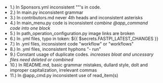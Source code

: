 * 1.) In Sponsors.yml inconsistent ""'s in code.
* 2.) In main.py inconsistent grammar
* 3.) In contributors.md never 4th heads and inconsistent asterisks
* 4.) In main_menu.py code is inconsistent *combine @app_command code into one block*
* 5.) In path_operation_configuration.py image links are broken
* 6.) In .yml files, typo in token: ${{ $secrets.FASTPI_LATEST_CHANGES }}
* 7.) In .yml files, inconsistent code "workflow" or "workflows"
* 8.) In .yml files, inconsistent hyphons "- run"
* 9.) Constant usage of duplicate codes. *increases bloat and uncessary files need deleted or combined*
* 10.) In README.md, basic grammar mistakes, dullard style, dolt and improper capitalization, irrelevant commas
* 11.) In @app_cmd.py inconsistent use of read_item(s)
